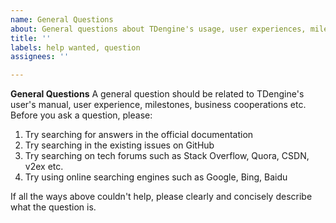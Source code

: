 ```yaml
---
name: General Questions
about: General questions about TDengine's usage, user experiences, milestones etc.
title: ''
labels: help wanted, question
assignees: ''

---
```


**General Questions**
A general question should be related to TDengine's user's manual, user experience, milestones, business cooperations etc. 
Before you ask a question, please:
1. Try searching for answers in the official documentation
2. Try searching in the existing issues on GitHub
3. Try searching on tech forums such as Stack Overflow, Quora, CSDN, v2ex etc.
4. Try using online searching engines such as Google, Bing, Baidu

If all the ways above couldn't help, please clearly and concisely describe what the question is.
